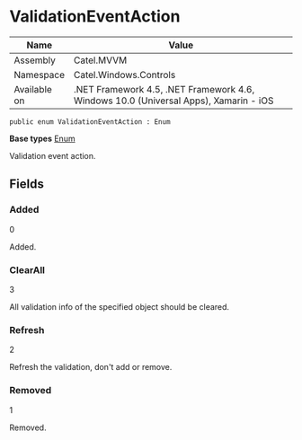 

# ValidationEventAction

Name|Value
---|---
Assembly|Catel.MVVM
Namespace|Catel.Windows.Controls
Available on|.NET Framework 4.5, .NET Framework 4.6, Windows 10.0 (Universal Apps), Xamarin - iOS

```
public enum ValidationEventAction : Enum
```

**Base types**
[Enum]()


Validation event action.



## Fields

### Added
0

Added.



### ClearAll
3

All validation info of the specified object should be cleared.



### Refresh
2

Refresh the validation, don't add or remove.



### Removed
1

Removed.



